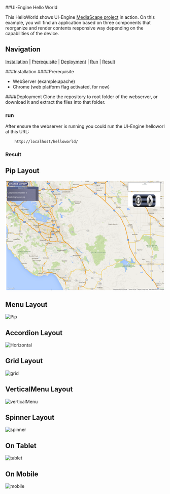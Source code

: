 ##UI-Engine Hello World

This HelloWorld shows UI-Engine [MediaScape project](http://mediascapeproject.eu/) in action. On this example,
you will find an application based on three components that reorganize and render contents responsive way depending on the capabilities of the device.

## Navigation
[Installation][] | [Prerequisite][] | [Deployment][]  | [Run][] | [Result][]

###Installation
####Prerequisite
* WebServer (example:apache)
* Chrome (web platform flag activated, for now)

####Deployment
Clone the repository to root folder of the webserver, or download it and extract the files into that folder.

### run
After ensure the webserver is running you could run the UI-Engine helloworl at this URL:
```
    http://localhost/helloworld/
```
### Result

Pip Layout
---------

![Pip](https://raw.githubusercontent.com/itamayo/mediascape-images/master/images/pip.png)

Menu Layout
---------
![Pip](https://raw.githubusercontent.com/mediascape/UI-engine/master/helloworld/images/menu.png)

Accordion Layout
------------------
![Horizontal](https://raw.githubusercontent.com/mediascape/UI-engine/master/helloworld/images/Accordion.png)

Grid Layout
------------------
![grid](https://raw.githubusercontent.com/mediascape/UI-engine/master/helloworld/images/grid.png)

VerticalMenu Layout
------------------
![verticalMenu](https://raw.githubusercontent.com/mediascape/UI-engine/master/helloworld/images/verticalmenu.png)

Spinner Layout
------------------
![spinner](https://raw.githubusercontent.com/mediascape/UI-engine/master/helloworld/images/spinner.png)

On Tablet
------------------
![tablet](https://raw.githubusercontent.com/mediascape/UI-engine/master/helloworld/images/accordion-tablet.png)

On Mobile
------------------
![mobile](https://raw.githubusercontent.com/mediascape/UI-engine/master/helloworld/images/horizontalMobil.png)

[Installation]: #installation
[Prerequisite]: #prerequisite
[Deployment]: #deployment
[Run]: #run
[Result]: #result
